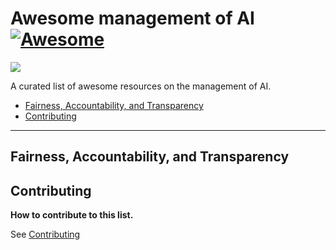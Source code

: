 # Awesome management of AI [![Awesome](https://cdn.rawgit.com/sindresorhus/awesome/d7305f38d29fed78fa85652e3a63e154dd8e8829/media/badge.svg)](https://github.com/sindresorhus/awesome)

<img src="http://suchow.io/images/head2.png"/>

A curated list of awesome resources on the management of AI.

- [Fairness, Accountability, and Transparency](#fairness-accountability-and-transparency)
- [Contributing](#contributing)

---

## Fairness, Accountability, and Transparency

## Contributing

**How to contribute to this list.**

See [Contributing](CONTRIBUTING.md)
